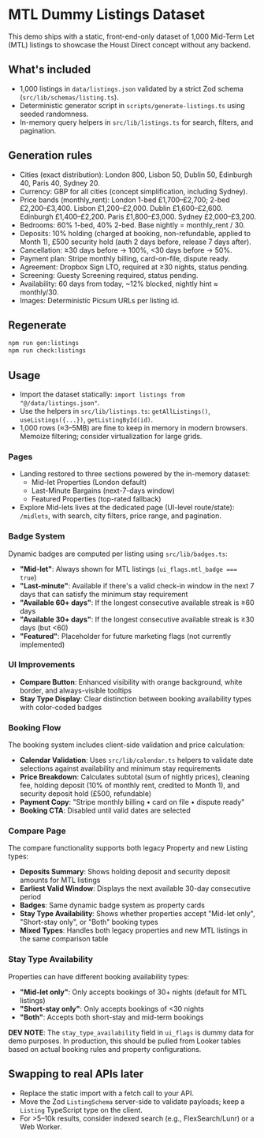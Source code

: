 # MTL Dummy Listings Dataset

This demo ships with a static, front-end-only dataset of 1,000 Mid-Term Let (MTL) listings to showcase the Houst Direct concept without any backend.

## What's included

- 1,000 listings in `data/listings.json` validated by a strict Zod schema (`src/lib/schemas/listing.ts`).
- Deterministic generator script in `scripts/generate-listings.ts` using seeded randomness.
- In-memory query helpers in `src/lib/listings.ts` for search, filters, and pagination.

## Generation rules

- Cities (exact distribution): London 800, Lisbon 50, Dublin 50, Edinburgh 40, Paris 40, Sydney 20.
- Currency: GBP for all cities (concept simplification, including Sydney).
- Price bands (monthly_rent): London 1-bed £1,700–£2,700; 2-bed £2,200–£3,400. Lisbon £1,200–£2,000. Dublin £1,600–£2,600. Edinburgh £1,400–£2,200. Paris £1,800–£3,000. Sydney £2,000–£3,200.
- Bedrooms: 60% 1-bed, 40% 2-bed. Base nightly = monthly_rent / 30.
- Deposits: 10% holding (charged at booking, non-refundable, applied to Month 1), £500 security hold (auth 2 days before, release 7 days after).
- Cancellation: ≥30 days before → 100%, <30 days before → 50%.
- Payment plan: Stripe monthly billing, card-on-file, dispute ready.
- Agreement: Dropbox Sign LTO, required at ≥30 nights, status pending.
- Screening: Guesty Screening required, status pending.
- Availability: 60 days from today, ~12% blocked, nightly hint ≈ monthly/30.
- Images: Deterministic Picsum URLs per listing id.

## Regenerate

```bash
npm run gen:listings
npm run check:listings
```

## Usage

- Import the dataset statically: `import listings from "@/data/listings.json"`.
- Use the helpers in `src/lib/listings.ts`: `getAllListings()`, `useListings({...})`, `getListingById(id)`.
- 1,000 rows (≈3–5MB) are fine to keep in memory in modern browsers. Memoize filtering; consider virtualization for large grids.

### Pages

- Landing restored to three sections powered by the in-memory dataset:
  - Mid-let Properties (London default)
  - Last-Minute Bargains (next-7-days window)
  - Featured Properties (top-rated fallback)
- Explore Mid-lets lives at the dedicated page (UI-level route/state): `/midlets`, with search, city filters, price range, and pagination.

### Badge System

Dynamic badges are computed per listing using `src/lib/badges.ts`:

- **"Mid-let"**: Always shown for MTL listings (`ui_flags.mtl_badge === true`)
- **"Last-minute"**: Available if there's a valid check-in window in the next 7 days that can satisfy the minimum stay requirement
- **"Available 60+ days"**: If the longest consecutive available streak is ≥60 days
- **"Available 30+ days"**: If the longest consecutive available streak is ≥30 days (but <60)
- **"Featured"**: Placeholder for future marketing flags (not currently implemented)

### UI Improvements

- **Compare Button**: Enhanced visibility with orange background, white border, and always-visible tooltips
- **Stay Type Display**: Clear distinction between booking availability types with color-coded badges

### Booking Flow

The booking system includes client-side validation and price calculation:

- **Calendar Validation**: Uses `src/lib/calendar.ts` helpers to validate date selections against availability and minimum stay requirements
- **Price Breakdown**: Calculates subtotal (sum of nightly prices), cleaning fee, holding deposit (10% of monthly rent, credited to Month 1), and security deposit hold (£500, refundable)
- **Payment Copy**: "Stripe monthly billing • card on file • dispute ready"
- **Booking CTA**: Disabled until valid dates are selected

### Compare Page

The compare functionality supports both legacy Property and new Listing types:

- **Deposits Summary**: Shows holding deposit and security deposit amounts for MTL listings
- **Earliest Valid Window**: Displays the next available 30-day consecutive period
- **Badges**: Same dynamic badge system as property cards
- **Stay Type Availability**: Shows whether properties accept "Mid-let only", "Short-stay only", or "Both" booking types
- **Mixed Types**: Handles both legacy properties and new MTL listings in the same comparison table

### Stay Type Availability

Properties can have different booking availability types:

- **"Mid-let only"**: Only accepts bookings of 30+ nights (default for MTL listings)
- **"Short-stay only"**: Only accepts bookings of <30 nights
- **"Both"**: Accepts both short-stay and mid-term bookings

**DEV NOTE**: The `stay_type_availability` field in `ui_flags` is dummy data for demo purposes. In production, this should be pulled from Looker tables based on actual booking rules and property configurations.

## Swapping to real APIs later

- Replace the static import with a fetch call to your API.
- Move the Zod `ListingSchema` server-side to validate payloads; keep a `Listing` TypeScript type on the client.
- For >5–10k results, consider indexed search (e.g., FlexSearch/Lunr) or a Web Worker.

